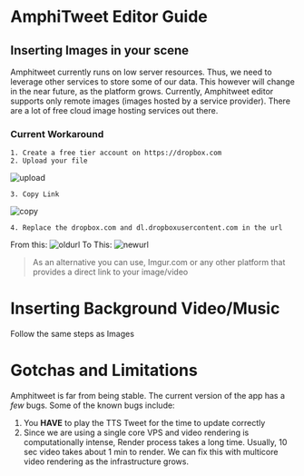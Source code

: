 # AmphiTweet Editor Guide

## Inserting Images in your scene
Amphitweet currently runs on low server resources. Thus, we need to leverage other services to store some of our data. This however will change in the near future, as the platform grows.
Currently, Amphitweet editor supports only remote images (images hosted by a service provider). 
There are a lot of free cloud image hosting services out there.

### Current Workaround
    1. Create a free tier account on https://dropbox.com
    2. Upload your file
![upload](https://i.imgur.com/4CHyBjA.png)

    3. Copy Link
![copy](https://i.imgur.com/NFoOkkL.png)

    4. Replace the dropbox.com and dl.dropboxusercontent.com in the url
From this:
![oldurl](https://i.imgur.com/cSlGPvh.png)
To This:
![newurl](https://i.imgur.com/zbdGo1o.png)


> As an alternative you can use, Imgur.com or any other platform that provides a direct link to your image/video



# Inserting Background Video/Music

Follow the same steps as Images


# Gotchas and Limitations
Amphitweet is far from being stable. The current version of the app has a *few* bugs. Some of the known bugs include:
1. You **HAVE** to play the TTS Tweet for the time to update correctly
2. Since we are using a single core VPS and video rendering is computationally intense, Render process takes a long time. Usually, 10 sec video takes about 1 min to render. We can fix this with multicore video rendering as the infrastructure grows.
